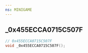 ```yaml
---
ns: MINIGAME
---
```

## _0x455ECCA0715C507F

```c
// 0x455ECCA0715C507F
void _0x455ECCA0715C507F();
```


